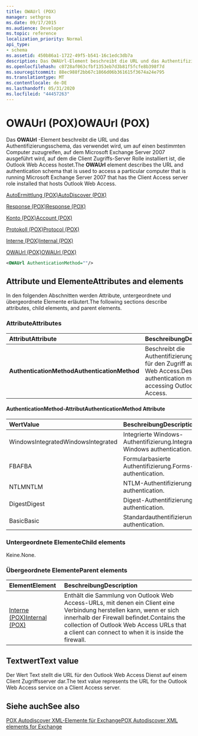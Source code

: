 ```yaml
---
title: OWAUrl (POX)
manager: sethgros
ms.date: 09/17/2015
ms.audience: Developer
ms.topic: reference
localization_priority: Normal
api_type:
- schema
ms.assetid: 450b86a1-1722-49f5-b541-16c1edc3db7a
description: Das OWAUrl-Element beschreibt die URL und das Authentifizierungsschema, das verwendet wird, um auf einen bestimmten Computer zuzugreifen, auf dem Microsoft Exchange Server 2007 ausgeführt wird, auf dem die Client Zugriffs-Server Rolle installiert ist, die Outlook Web Access hostet.
ms.openlocfilehash: c0728af063cfbf1353eb7d3b81f5fcfe8b398f7d
ms.sourcegitcommit: 88ec988f2bb67c1866d06b361615f3674a24e795
ms.translationtype: MT
ms.contentlocale: de-DE
ms.lasthandoff: 05/31/2020
ms.locfileid: "44457263"
---
```

# <a name="owaurl-pox"></a><span data-ttu-id="00745-103">OWAUrl (POX)</span><span class="sxs-lookup"><span data-stu-id="00745-103">OWAUrl (POX)</span></span>

<span data-ttu-id="00745-104">Das **OWAUrl** -Element beschreibt die URL und das Authentifizierungsschema, das verwendet wird, um auf einen bestimmten Computer zuzugreifen, auf dem Microsoft Exchange Server 2007 ausgeführt wird, auf dem die Client Zugriffs-Server Rolle installiert ist, die Outlook Web Access hostet.</span><span class="sxs-lookup"><span data-stu-id="00745-104">The **OWAUrl** element describes the URL and authentication schema that is used to access a particular computer that is running Microsoft Exchange Server 2007 that has the Client Access server role installed that hosts Outlook Web Access.</span></span> 
  
[<span data-ttu-id="00745-105">AutoErmittlung (POX)</span><span class="sxs-lookup"><span data-stu-id="00745-105">AutoDiscover (POX)</span></span>](autodiscover-pox.md)
  
[<span data-ttu-id="00745-106">Response (POX)</span><span class="sxs-lookup"><span data-stu-id="00745-106">Response (POX)</span></span>](response-pox.md)
  
[<span data-ttu-id="00745-107">Konto (POX)</span><span class="sxs-lookup"><span data-stu-id="00745-107">Account (POX)</span></span>](account-pox.md)
  
[<span data-ttu-id="00745-108">Protokoll (POX)</span><span class="sxs-lookup"><span data-stu-id="00745-108">Protocol (POX)</span></span>](protocol-pox.md)
  
[<span data-ttu-id="00745-109">Interne (POX)</span><span class="sxs-lookup"><span data-stu-id="00745-109">Internal (POX)</span></span>](internal-pox.md)
  
[<span data-ttu-id="00745-110">OWAUrl (POX)</span><span class="sxs-lookup"><span data-stu-id="00745-110">OWAUrl (POX)</span></span>](owaurl-pox.md)
  
```xml
<OWAUrl AuthenticationMethod=""/>
```

## <a name="attributes-and-elements"></a><span data-ttu-id="00745-111">Attribute und Elemente</span><span class="sxs-lookup"><span data-stu-id="00745-111">Attributes and elements</span></span>

<span data-ttu-id="00745-112">In den folgenden Abschnitten werden Attribute, untergeordnete und übergeordnete Elemente erläutert.</span><span class="sxs-lookup"><span data-stu-id="00745-112">The following sections describe attributes, child elements, and parent elements.</span></span>
  
### <a name="attributes"></a><span data-ttu-id="00745-113">Attribute</span><span class="sxs-lookup"><span data-stu-id="00745-113">Attributes</span></span>

|<span data-ttu-id="00745-114">**Attribut**</span><span class="sxs-lookup"><span data-stu-id="00745-114">**Attribute**</span></span>|<span data-ttu-id="00745-115">**Beschreibung**</span><span class="sxs-lookup"><span data-stu-id="00745-115">**Description**</span></span>|
|:-----|:-----|
|<span data-ttu-id="00745-116">**AuthenticationMethod**</span><span class="sxs-lookup"><span data-stu-id="00745-116">**AuthenticationMethod**</span></span> <br/> |<span data-ttu-id="00745-117">Beschreibt die Authentifizierungsmethoden für den Zugriff auf Outlook Web Access.</span><span class="sxs-lookup"><span data-stu-id="00745-117">Describes the authentication methods for accessing Outlook Web Access.</span></span>  <br/> |
   
#### <a name="authenticationmethod-attribute"></a><span data-ttu-id="00745-118">AuthenticationMethod-Attribut</span><span class="sxs-lookup"><span data-stu-id="00745-118">AuthenticationMethod Attribute</span></span>

|<span data-ttu-id="00745-119">**Wert**</span><span class="sxs-lookup"><span data-stu-id="00745-119">**Value**</span></span>|<span data-ttu-id="00745-120">**Beschreibung**</span><span class="sxs-lookup"><span data-stu-id="00745-120">**Description**</span></span>|
|:-----|:-----|
|<span data-ttu-id="00745-121">WindowsIntegrated</span><span class="sxs-lookup"><span data-stu-id="00745-121">WindowsIntegrated</span></span>  <br/> |<span data-ttu-id="00745-122">Integrierte Windows-Authentifizierung.</span><span class="sxs-lookup"><span data-stu-id="00745-122">Integrated Windows authentication.</span></span>  <br/> |
|<span data-ttu-id="00745-123">FBA</span><span class="sxs-lookup"><span data-stu-id="00745-123">FBA</span></span>  <br/> |<span data-ttu-id="00745-124">Formularbasierte Authentifizierung.</span><span class="sxs-lookup"><span data-stu-id="00745-124">Forms-based authentication.</span></span>  <br/> |
|<span data-ttu-id="00745-125">NTLM</span><span class="sxs-lookup"><span data-stu-id="00745-125">NTLM</span></span>  <br/> |<span data-ttu-id="00745-126">NTLM-Authentifizierung.</span><span class="sxs-lookup"><span data-stu-id="00745-126">NTLM authentication.</span></span>  <br/> |
|<span data-ttu-id="00745-127">Digest</span><span class="sxs-lookup"><span data-stu-id="00745-127">Digest</span></span>  <br/> |<span data-ttu-id="00745-128">Digest-Authentifizierung.</span><span class="sxs-lookup"><span data-stu-id="00745-128">Digest authentication.</span></span>  <br/> |
|<span data-ttu-id="00745-129">Basic</span><span class="sxs-lookup"><span data-stu-id="00745-129">Basic</span></span>  <br/> |<span data-ttu-id="00745-130">Standardauthentifizierung.</span><span class="sxs-lookup"><span data-stu-id="00745-130">Basic authentication.</span></span>  <br/> |
   
### <a name="child-elements"></a><span data-ttu-id="00745-131">Untergeordnete Elemente</span><span class="sxs-lookup"><span data-stu-id="00745-131">Child elements</span></span>

<span data-ttu-id="00745-132">Keine.</span><span class="sxs-lookup"><span data-stu-id="00745-132">None.</span></span>
  
### <a name="parent-elements"></a><span data-ttu-id="00745-133">Übergeordnete Elemente</span><span class="sxs-lookup"><span data-stu-id="00745-133">Parent elements</span></span>

|<span data-ttu-id="00745-134">**Element**</span><span class="sxs-lookup"><span data-stu-id="00745-134">**Element**</span></span>|<span data-ttu-id="00745-135">**Beschreibung**</span><span class="sxs-lookup"><span data-stu-id="00745-135">**Description**</span></span>|
|:-----|:-----|
|[<span data-ttu-id="00745-136">Interne (POX)</span><span class="sxs-lookup"><span data-stu-id="00745-136">Internal (POX)</span></span>](internal-pox.md) <br/> |<span data-ttu-id="00745-137">Enthält die Sammlung von Outlook Web Access-URLs, mit denen ein Client eine Verbindung herstellen kann, wenn er sich innerhalb der Firewall befindet.</span><span class="sxs-lookup"><span data-stu-id="00745-137">Contains the collection of Outlook Web Access URLs that a client can connect to when it is inside the firewall.</span></span>  <br/> |
   
## <a name="text-value"></a><span data-ttu-id="00745-138">Textwert</span><span class="sxs-lookup"><span data-stu-id="00745-138">Text value</span></span>

<span data-ttu-id="00745-139">Der Wert Text stellt die URL für den Outlook Web Access Dienst auf einem Client Zugriffsserver dar.</span><span class="sxs-lookup"><span data-stu-id="00745-139">The text value represents the URL for the Outlook Web Access service on a Client Access server.</span></span>
  
## <a name="see-also"></a><span data-ttu-id="00745-140">Siehe auch</span><span class="sxs-lookup"><span data-stu-id="00745-140">See also</span></span>



[<span data-ttu-id="00745-141">POX Autodiscover XML-Elemente für Exchange</span><span class="sxs-lookup"><span data-stu-id="00745-141">POX Autodiscover XML elements for Exchange</span></span>](pox-autodiscover-xml-elements-for-exchange.md)

